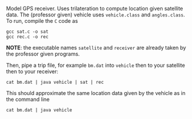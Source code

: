Model GPS receiver. 
Uses trilateration to compute location given satellite data. 
The (professor given) vehicle uses `vehicle.class` and `angles.class`. 
To run, compile the `C` code as
```
gcc sat.c -o sat
gcc rec.c -o rec

```
**NOTE**: the executable names `satellite` and `receiver` are already taken by the professor given programs. 

Then, pipe a trip file, for example `bm.dat` into `vehicle` then to your satellite then to your receiver:
```
cat bm.dat | java vehicle | sat | rec
```
This should approximate the same location data given by the vehicle as in the command line 
```
cat bm.dat | java vehicle 
```
